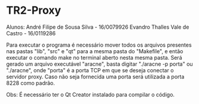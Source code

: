 # TR2-Proxy

Alunos:
André Filipe de Sousa Silva - 16/0079926
Evandro Thalles Vale de Castro - 16/0119286


Para executar o programa é necessário mover todos os arquivos presentes nas pastas "lib", "src" e "qt" para a mesma pasta do "Makefile", e então executar o comando make no terminal aberto nesta mesma pasta. Será gerado um arquivo executável "aracne", basta digitar "./aracne -p porta" ou "./aracne", onde "porta" é a porta TCP em que se deseja conectar o servidor proxy. Caso não seja fornecida uma porta será utilizada a porta 8228 como padrão.

Obs: É necessário ter o Qt Creator instalado para compilar o código.